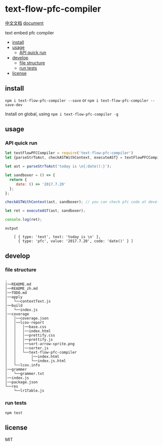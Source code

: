 # text-flow-pfc-compiler

[中文文档](./README_zh.md)   [document](./README.md)

text embed pfc compiler
- [install](#install)
- [usage](#usage)
  * [API quick run](#api-quick-run)
- [develop](#develop)
  * [file structure](#file-structure)
  * [run tests](#run-tests)
- [license](#license)

## install

`npm i text-flow-pfc-compiler --save` or `npm i text-flow-pfc-compiler --save-dev`

Install on global, using `npm i text-flow-pfc-compiler -g`



## usage








### API quick run



```js
let textFlowPFCCompiler = require('text-flow-pfc-compiler')
let {parseStrToAst, checkASTWithContext, executeAST} = textFlowPFCCompiler;

let ast = parseStrToAst('today is \n{:date():}');

let sandboxer = () => {
  return {
     date: () => '2017.7.20'
  };
};

checkASTWithContext(ast, sandboxer); // you can check pfc code at development duration.

let ret = executeAST(ast, sandboxer);

console.log(ret);
```

```
output

    [ { type: 'text', text: 'today is \n' },
      { type: 'pfc', value: '2017.7.20', code: 'date()' } ]

```


## develop

### file structure

```
.    
│──README.md    
│──README_zh.md    
│──TODO.md    
│──apply    
│   └──contextText.js    
│──build    
│   └──index.js    
│──coverage    
│   │──coverage.json    
│   │──lcov-report    
│   │   │──base.css    
│   │   │──index.html    
│   │   │──prettify.css    
│   │   │──prettify.js    
│   │   │──sort-arrow-sprite.png    
│   │   │──sorter.js    
│   │   └──text-flow-pfc-compiler    
│   │       │──index.html    
│   │       └──index.js.html    
│   └──lcov.info    
│──grammer    
│   └──grammer.txt    
│──index.js    
│──package.json    
└──res    
    └──lr1Table.js     
```


### run tests

`npm test`

## license

MIT